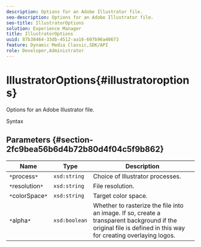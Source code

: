 ```yaml
---
description: Options for an Adobe Illustrator file.
seo-description: Options for an Adobe Illustrator file.
seo-title: IllustratorOptions
solution: Experience Manager
title: IllustratorOptions
uuid: 87b38464-33db-4512-aa16-607b96a40673
feature: Dynamic Media Classic,SDK/API
role: Developer,Administrator
---
```


# IllustratorOptions{#illustratoroptions}

Options for an Adobe Illustrator file.

 Syntax 

## Parameters {#section-2fc9bea56b6d4b72b80d4f04c5f9b862}

|  Name  | Type  | Description  |
|---|---|---|
|  `*`process`*`  | `xsd:string`  | Choice of Illustrator processes.  |
|  `*`resolution`*`  | `xsd:string`  | File resolution.  |
|  `*`colorSpace`*`  | `xsd:string`  | Target color space.  |
|  `*`alpha`*`  | `xsd:boolean`  | Whether to rasterize the file into an image. If so, create a transparent background if the original file is defined in this way for creating overlaying logos.  |

